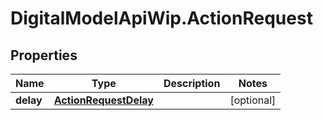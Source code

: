 # DigitalModelApiWip.ActionRequest

## Properties

Name | Type | Description | Notes
------------ | ------------- | ------------- | -------------
**delay** | [**ActionRequestDelay**](ActionRequestDelay.md) |  | [optional] 


